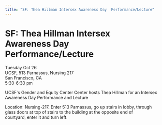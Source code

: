 ```yaml
---
title: "SF: Thea Hillman Intersex Awareness Day  Performance/Lecture"
---
```


# SF: Thea Hillman Intersex Awareness Day  Performance/Lecture

Tuesday Oct 26  
UCSF, 513 Parnassus, Nursing 217  
San Francisco, CA  
5:30-6:30 pm  
  
UCSF's Gender and Equity Center Center hosts Thea Hillman for an Intersex  
Awareness Day Performance and Lecture  
  
Location: Nursing-217. Enter 513 Parnassus, go up stairs in lobby, through  
glass doors at top of stairs to the building at the opposite end of  
courtyard, enter it and turn left.